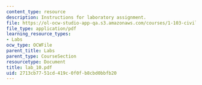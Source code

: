 ```yaml
---
content_type: resource
description: Instructions for laboratory assignment.
file: https://ol-ocw-studio-app-qa.s3.amazonaws.com/courses/1-103-civil-engineering-materials-laboratory-spring-2004/2713cb7751cd419c0f0fb8cbd0bbfb20_lab_10.pdf
file_type: application/pdf
learning_resource_types:
- Labs
ocw_type: OCWFile
parent_title: Labs
parent_type: CourseSection
resourcetype: Document
title: lab_10.pdf
uid: 2713cb77-51cd-419c-0f0f-b8cbd0bbfb20
---
```

